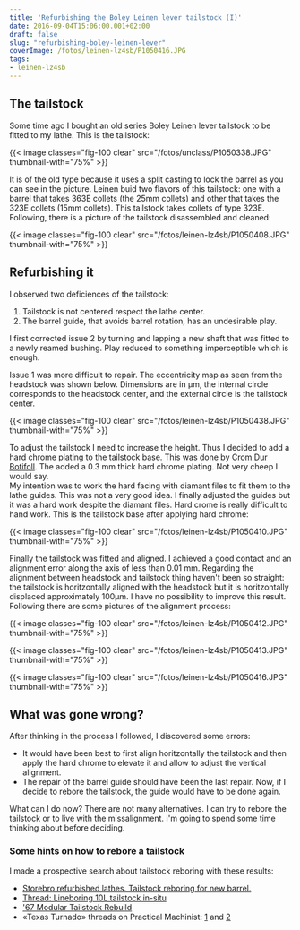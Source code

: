 ```yaml
---
title: 'Refurbishing the Boley Leinen lever tailstock (I)'
date: 2016-09-04T15:06:00.001+02:00
draft: false
slug: "refurbishing-boley-leinen-lever"
coverImage: /fotos/leinen-lz4sb/P1050416.JPG
tags:
- leinen-lz4sb
---
```



  


The tailstock
-------------


Some time ago I bought an old series Boley Leinen lever tailstock to be fitted to my lathe. This is the tailstock:


{{< image classes="fig-100 clear"  src="/fotos/unclass/P1050338.JPG" thumbnail-with="75%" >}}

It is of the old type because it uses a split casting to lock the barrel as you can see in the picture. Leinen buid two flavors of this tailstock: one with a barrel that takes 363E collets (the 25mm collets) and other that takes the 323E collets (15mm collets). This tailstock takes collets of type 323E. Following, there is a picture of the tailstock disassembled and cleaned:  


{{< image classes="fig-100 clear"  src="/fotos/leinen-lz4sb/P1050408.JPG" thumbnail-with="75%" >}}

  


Refurbishing it
---------------


I observed two deficiences of the tailstock:  


1.  Tailstock is not centered respect the lathe center.
2.  The barrel guide, that avoids barrel rotation, has an undesirable play.


I first corrected issue 2 by turning and lapping a new shaft that was fitted to a newly reamed bushing. Play reduced to something imperceptible which is enough.


Issue 1 was more difficult to repair. The eccentricity map as seen from the headstock was shown below. Dimensions are in µm, the internal circle corresponds to the headstock center, and the external circle is the tailstock center.


{{< image classes="fig-100 clear"  src="/fotos/leinen-lz4sb/P1050438.JPG" thumbnail-with="75%" >}}

To adjust the tailstock I need to increase the height. Thus I decided to add a hard chrome plating to the tailstock base. This was done by [Crom Dur Botifoll](http://www.cromodurobotifoll.com/en). The added a 0.3 mm thick hard chrome plating. Not very cheep I would say.  
My intention was to work the hard facing with diamant files to fit them to the lathe guides. This was not a very good idea. I finally adjusted the guides but it was a hard work despite the diamant files. Hard crome is really difficult to hand work. This is the tailstock base after applying hard chrome:  


{{< image classes="fig-100 clear"  src="/fotos/leinen-lz4sb/P1050410.JPG" thumbnail-with="75%" >}}

Finally the tailstock was fitted and aligned. I achieved a good contact and an alignment error along the axis of less than 0.01 mm. Regarding the alignment between headstock and tailstock thing haven't been so straight: the tailstock is horitzontally aligned with the headstock but it is horitzontally displaced approximately 100µm. I have no possibility to improve this result. Following there are some pictures of the alignment process:  


{{< image classes="fig-100 clear"  src="/fotos/leinen-lz4sb/P1050412.JPG" thumbnail-with="75%" >}}

  


{{< image classes="fig-100 clear"  src="/fotos/leinen-lz4sb/P1050413.JPG" thumbnail-with="75%" >}}

  


{{< image classes="fig-100 clear"  src="/fotos/leinen-lz4sb/P1050416.JPG" thumbnail-with="75%" >}}

What was gone wrong? 
---------------------


After thinking in the process I followed, I discovered some errors:  


*   It would have been best to first align horitzontally the tailstock and then apply the hard chrome to elevate it and allow to adjust the vertical alignment.
*   The repair of the barrel guide should have been the last repair. Now, if I decide to rebore the tailstock, the guide would have to be done again.


What can I do now? There are not many alternatives. I can try to rebore the tailstock or to live with the missalignment. I'm going to spend some time thinking about before deciding.


### Some hints on how to rebore a tailstock


I made a prospective search about tailstock reboring with these results:  


*   [Storebro refurbished lathes. Tailstock reboring for new barrel.](https://www.youtube.com/watch?v=ayVp2DMitpU)
*   [Thread: Lineboring 10L tailstock in-situ](http://www.practicalmachinist.com/vb/south-bend-lathes/lineboring-10l-tailstock-situ-288886)
*   ['67 Modular Tailstock Rebuild](http://www.practicalmachinist.com/vb/monarch-lathes/67-modular-tailstock-rebuild-187322/)
*   «Texas Turnado» threads on Practical Machinist: [1](http://www.practicalmachinist.com/vb/general/possible-hone-bore-tailstock-accurately-enough-home-shop-252364-post1887395/#post1887395) and [2](http://www.practicalmachinist.com/vb/schaublin-cazeneuve-weiler-graziano-mori-seiki-lathes/sag-12-restoration-progress-237940-post1897104/#post1897104)
